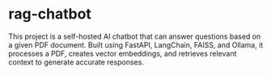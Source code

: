# rag-chatbot
This project is a self-hosted AI chatbot that can answer questions based on a given PDF document. Built using FastAPI, LangChain, FAISS, and Ollama, it processes a PDF, creates vector embeddings, and retrieves relevant context to generate accurate responses.
